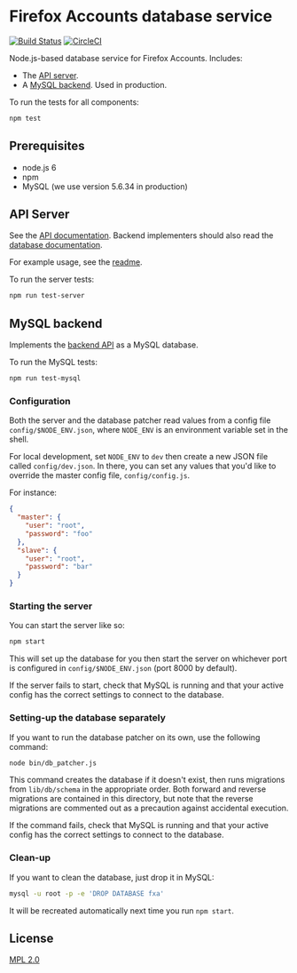 # Firefox Accounts database service

[![Build Status][ci-status-icon]][ci-status]
[![CircleCI](https://circleci.com/gh/mozilla/fxa-auth-db-mysql.svg?style=svg)](https://circleci.com/gh/mozilla/fxa-auth-db-mysql)

Node.js-based database service
for Firefox Accounts.
Includes:

- The [API server](#api-server).
- A [MySQL backend](#mysql-backend).
  Used in production.

To run the tests
for all components:

```sh
npm test
```

## Prerequisites

- node.js 6
- npm
- MySQL (we use version 5.6.34 in production)

## API Server

See the [API documentation][apidocs].
Backend implementers should also read
the [database documentation][dbdocs].

For example usage,
see the [readme][server-readme].

To run the server tests:

```sh
npm run test-server
```

## MySQL backend

Implements the [backend API][dbdocs]
as a MySQL database.

To run the MySQL tests:

```sh
npm run test-mysql
```

### Configuration

Both the server
and the database patcher
read values from a config file
`config/$NODE_ENV.json`,
where `NODE_ENV` is an environment variable
set in the shell.

For local development,
set `NODE_ENV` to `dev`
then create a new JSON file
called `config/dev.json`.
In there,
you can set any values
that you'd like to override
the master config file,
`config/config.js`.

For instance:

```json
{
  "master": {
    "user": "root",
    "password": "foo"
  },
  "slave": {
    "user": "root",
    "password": "bar"
  }
}
```

### Starting the server

You can start the server like so:

```sh
npm start
```

This will set up the database for you
then start the server on whichever port
is configured in `config/$NODE_ENV.json`
(port 8000 by default).

If the server fails to start,
check that MySQL is running
and that your active config
has the correct settings
to connect to the database.

### Setting-up the database separately

If you want to run
the database patcher on its own,
use the following command:

```sh
node bin/db_patcher.js
```

This command creates the database
if it doesn't exist,
then runs migrations
from `lib/db/schema`
in the appropriate order.
Both forward and reverse migrations
are contained in this directory,
but note that the reverse migrations
are commented out
as a precaution against
accidental execution.

If the command fails,
check that MySQL is running
and that your active config
has the correct settings
to connect to the database.

### Clean-up

If you want to clean the database,
just drop it in MySQL:

```sh
mysql -u root -p -e 'DROP DATABASE fxa'
```

It will be recreated automatically
next time you run `npm start`.

## License

[MPL 2.0][license]

[ci-status-icon]: https://travis-ci.org/mozilla/fxa-auth-db-mysql.svg?branch=master
[ci-status]: https://travis-ci.org/mozilla/fxa-auth-db-mysql
[apidocs]: docs/API.md
[dbdocs]: docs/DB_API.md
[server-readme]: db-server/README.md
[license]: LICENSE
